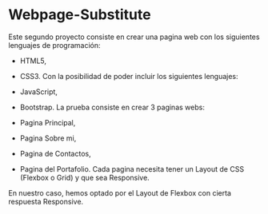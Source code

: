 # Webpage-Substitute

Este segundo proyecto consiste en crear una pagina web con los siguientes lenguajes de programación:

- HTML5,
- CSS3.
Con la posibilidad de poder incluir los siguientes lenguajes:

- JavaScript,
- Bootstrap.
La prueba consiste en crear 3 paginas webs:

- Pagina Principal,
- Pagina Sobre mi,
- Pagina de Contactos,
- Pagina del Portafolio.
Cada pagina necesita tener un Layout de CSS (Flexbox o Grid) y que sea Responsive.

En nuestro caso, hemos optado por el Layout de Flexbox con cierta respuesta Responsive.
